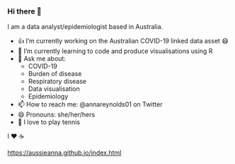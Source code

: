 ### Hi there 👋
I am a data analyst/epidemiologist based in Australia.

- :thumbsup: I’m currently working on the Australian COVID-19 linked data asset :mask:
- 🌱 I’m currently learning to code and produce visualisations using R
- 💬 Ask me about: 
  - COVID-19
  - Burden of disease 
  - Respiratory disease 
  - Data visualisation 
  - Epidemiology
- 📫 How to reach me: @annareynolds01 on Twitter 
- 😄 Pronouns: she/her/hers
- :tennis: I love to play tennis

I :heart: :coffee:

https://aussieanna.github.io/index.html
